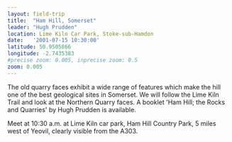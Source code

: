 ```yaml
---
layout: field-trip
title:  "Ham Hill, Somerset"
leader: "Hugh Prudden"
location: Lime Kiln Car Park, Stoke-sub-Hamdon
date:   '2001-07-15 10:30:00'
latitude: 50.9505866
longitude: -2.7435383
#precise zoom: 0.005, inprecise zoom: 0.5
zoom: 0.005
---
```

The old quarry faces exhibit a wide range of features which make the hill one of the best geological sites in Somerset. We will follow the Lime Kiln Trail and look at the Northern Quarry faces. A booklet 'Ham Hill; the Rocks and Quarries' by Hugh Prudden is available.

Meet at 10:30 a.m. at Lime Kiln car park, Ham Hill Country Park, 5 miles west of Yeovil, clearly visible from the A303.